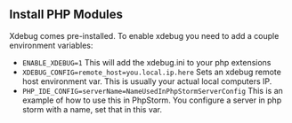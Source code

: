 ## Install PHP Modules
Xdebug comes pre-installed. To enable xdebug you need to add a couple environment variables:

- `ENABLE_XDEBUG=1` This will add the xdebug.ini to your php extensions
- `XDEBUG_CONFIG=remote_host=you.local.ip.here` Sets an xdebug remote host environment var. This is usually your actual local computers IP.
- `PHP_IDE_CONFIG=serverName=NameUsedInPhpStormServerConfig` This is an example of how to use this in PhpStorm. You configure a server in php storm with a name, set that in this var.

